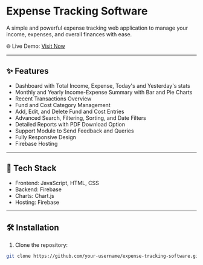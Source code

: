 # Expense Tracking Software

A simple and powerful expense tracking web application to manage your income, expenses, and overall finances with ease.

🌐 Live Demo: [Visit Now](https://expense-tracking-software.web.app/)

---

## ✨ Features

- Dashboard with Total Income, Expense, Today's and Yesterday's stats
- Monthly and Yearly Income-Expense Summary with Bar and Pie Charts
- Recent Transactions Overview
- Fund and Cost Category Management
- Add, Edit, and Delete Fund and Cost Entries
- Advanced Search, Filtering, Sorting, and Date Filters
- Detailed Reports with PDF Download Option
- Support Module to Send Feedback and Queries
- Fully Responsive Design
- Firebase Hosting

---

## 🚀 Tech Stack

- Frontend: JavaScript, HTML, CSS
- Backend: Firebase
- Charts: Chart.js
- Hosting: Firebase

---

## 🛠️ Installation

1. Clone the repository:

```bash
git clone https://github.com/your-username/expense-tracking-software.git
```
